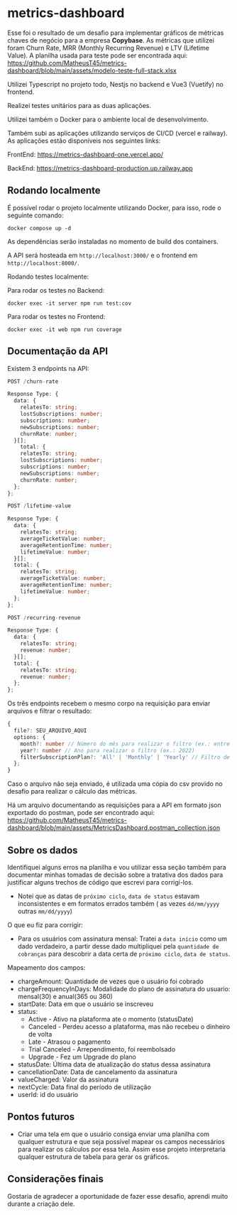 # metrics-dashboard

Esse foi o resultado de um desafio para implementar gráficos de métricas chaves de negócio para a empresa **Copybase**. As métricas que utilizei foram Churn Rate, MRR (Monthly Recurring Revenue) e LTV (Lifetime Value). A planilha usada para teste pode ser encontrada aqui: https://github.com/MatheusT45/metrics-dashboard/blob/main/assets/modelo-teste-full-stack.xlsx

Utilizei Typescript no projeto todo, Nestjs no backend e Vue3 (Vuetify) no frontend.

Realizei testes unitários para as duas aplicações.

Utilizei também o Docker para o ambiente local de desenvolvimento.

Também subi as aplicações utilizando serviços de CI/CD (vercel e railway). As aplicações estão disponíveis nos seguintes links:

FrontEnd: https://metrics-dashboard-one.vercel.app/

BackEnd: https://metrics-dashboard-production.up.railway.app

## Rodando localmente

É possível rodar o projeto localmente utilizando Docker, para isso, rode o seguinte comando:

```
docker compose up -d
```
As dependências serão instaladas no momento de build dos containers.

A API será hosteada em `http://localhost:3000/` e o frontend em `http://localhost:8000/`.

Rodando testes localmente:

Para rodar os testes no Backend:
```
docker exec -it server npm run test:cov
```

Para rodar os testes no Frontend:
```
docker exec -it web npm run coverage
```

## Documentação da API

Existem 3 endpoints na API:

```typescript
POST /churn-rate

Response Type: {
  data: {
    relatesTo: string;
    lostSubscriptions: number;
    subscriptions: number;
    newSubscriptions: number;
    churnRate: number;
  }[];
    total: {
    relatesTo: string;
    lostSubscriptions: number;
    subscriptions: number;
    newSubscriptions: number;
    churnRate: number;
  };
};
```

```typescript
POST /lifetime-value

Response Type: {
  data: {
    relatesTo: string;
    averageTicketValue: number;
    averageRetentionTime: number;
    lifetimeValue: number;
  }[];
  total: {
    relatesTo: string;
    averageTicketValue: number;
    averageRetentionTime: number;
    lifetimeValue: number;
  };
};
```

```typescript
POST /recurring-revenue

Response Type: {
  data: {
    relatesTo: string;
    revenue: number;
  }[];
  total: {
    relatesTo: string;
    revenue: number;
  };
};
```

Os três endpoints recebem o mesmo corpo na requisição para enviar arquivos e filtrar o resultado:
```typescript
{
  file?: SEU_ARQUIVO_AQUI
  options: {
    month?: number // Número do mês para realizar o filtro (ex.: entre 1 e 12)
    year?: number // Ano para realizar o filtro (ex.: 2022)
    filterSubscriptionPlan?: 'All' | 'Monthly' | 'Yearly' // Filtro de modalidade de inscrição (Mensal, Anual ou todas)
  };
}
```

Caso o arquivo não seja enviado, é utilizada uma cópia do csv provido no desafio para realizar o cálculo das métricas.

Há um arquivo documentando as requisições para a API em formato json exportado do postman, pode ser encontrado aqui: https://github.com/MatheusT45/metrics-dashboard/blob/main/assets/MetricsDashboard.postman_collection.json

## Sobre os dados
Identifiquei alguns erros na planilha e vou utilizar essa seção também para documentar minhas tomadas de decisão sobre a tratativa dos dados para justificar alguns trechos de código que escrevi para corrigí-los.

- Notei que as datas de `próximo ciclo`, `data de status` estavam inconsistentes e em formatos errados também ( as vezes `dd/mm/yyyy` outras `mm/dd/yyyy`)

O que eu fiz para corrigir:
- Para os usuários com assinatura mensal: Tratei a `data início` como um dado verdadeiro, a partir desse dado multipliquei pela `quantidade de cobranças` para descobrir a data certa de `próximo ciclo`, `data de status`.

Mapeamento dos campos:
- chargeAmount: Quantidade de vezes que o usuário foi cobrado
- chargeFrequencyInDays: Modalidade do plano de assinatura do usuario: mensal(30) e anual(365 ou 360)
- startDate: Data em que o usuário se inscreveu
- status:
  - Active - Ativo na plataforma ate o momento (statusDate)
  - Canceled - Perdeu acesso a plataforma, mas não recebeu o dinheiro de volta
  - Late - Atrasou o pagamento
  - Trial Canceled - Arrependimento, foi reembolsado
  - Upgrade - Fez um Upgrade do plano
- statusDate: Última data de atualização do status dessa assinatura
- cancellationDate: Data de cancelamento da assinatura
- valueCharged: Valor da assinatura
- nextCycle: Data final do período de utilização
- userId: id do usuário

## Pontos futuros

- Criar uma tela em que o usuário consiga enviar uma planilha com qualquer estrutura e que seja possível mapear os campos necessários para realizar os cálculos por essa tela. Assim esse projeto interpretaria qualquer estrutura de tabela para gerar os gráficos.



## Considerações finais

Gostaria de agradecer a oportunidade de fazer esse desafio, aprendi muito durante a criação dele.
